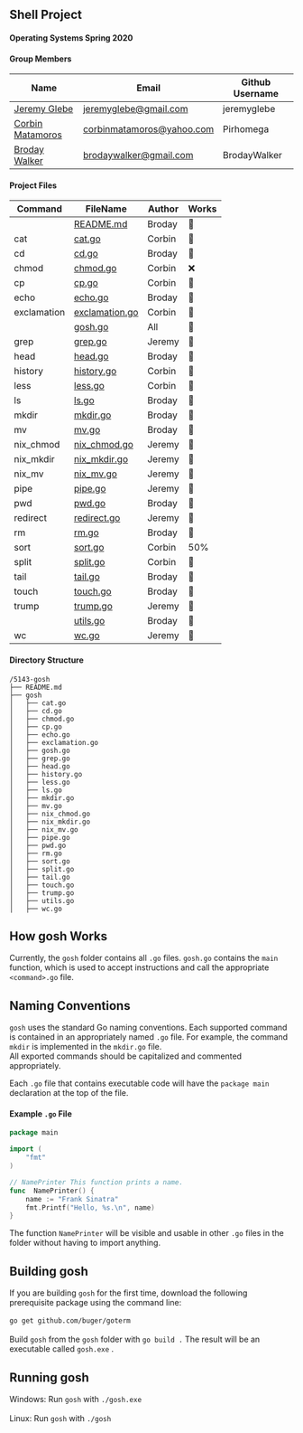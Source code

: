 ## Shell Project
#### Operating Systems Spring 2020

#### Group Members

| Name                                             | Email                     | Github Username |
| ------------------------------------------------ | ------------------------- | --------------- |
| [Jeremy Glebe](https://github.com/jeremyglebe)   | jeremyglebe@gmail.com     | jeremyglebe     |
| [Corbin Matamoros](https://github.com/Pirhomega) | corbinmatamoros@yahoo.com | Pirhomega       |
| [Broday Walker](https://github.com/BrodayWalker) | brodaywalker@gmail.com    | BrodayWalker    |

#### Project Files

| Command     | FileName                              | Author | Works |
| ----------- | ------------------------------------- | ------ | ----- |
|             | [README.md](README.md)                | Broday | :100: |
| cat         | [cat.go](gosh/cat.go)                 | Corbin | :100: |
| cd          | [cd.go](gosh/cd.go)                   | Broday | :100: |
| chmod       | [chmod.go](gosh/chmod.go)             | Corbin |  :x:  |
| cp          | [cp.go](gosh/cp.go)                   | Corbin | :100: |
| echo        | [echo.go](gosh/echo.go)               | Broday | :100: |
| exclamation | [exclamation.go](gosh/exclamation.go) | Corbin | :100: |
|             | [gosh.go](gosh/gosh.go)               | All    | :100: |
| grep        | [grep.go](gosh/grep.go)               | Jeremy | :100: |
| head        | [head.go](gosh/head.go)               | Broday | :100: |
| history     | [history.go](gosh/history.go)         | Corbin | :100: |
| less        | [less.go](gosh/less.go)               | Corbin | :100: |
| ls          | [ls.go](gosh/ls.go)                   | Broday | :100: |
| mkdir       | [mkdir.go](gosh/mkdir.go)             | Broday | :100: |
| mv          | [mv.go](gosh/mv.go)                   | Broday | :100: |
| nix_chmod   | [nix_chmod.go](gosh/nix_chmod.go)     | Jeremy | :100: |
| nix_mkdir   | [nix_mkdir.go](gosh/nix_mkdir.go)     | Jeremy | :100: |
| nix_mv      | [nix_mv.go](gosh/nix_mv.go)           | Jeremy | :100: |
| pipe        | [pipe.go](gosh/pipe.go)               | Jeremy | :100: |
| pwd         | [pwd.go](gosh/pwd.go)                 | Broday | :100: |
| redirect    | [redirect.go](gosh/redirect.go)       | Jeremy | :100: |
| rm          | [rm.go](gosh/rm.go)                   | Broday | :100: |
| sort        | [sort.go](gosh/sort.go)               | Corbin |  50%  |
| split       | [split.go](gosh/split.go)             | Corbin | :100: |
| tail        | [tail.go](gosh/tail.go)               | Broday | :100: |
| touch       | [touch.go](gosh/touch.go)             | Broday | :100: |
| trump       | [trump.go](gosh/trump.go)             | Jeremy | :100: |
|             | [utils.go](gosh/utils.go)             | Broday | :100: |
| wc          | [wc.go](gosh/wc.go)                   | Jeremy | :100: |

#### Directory Structure

```
/5143-gosh
├── README.md
├── gosh
│   ├── cat.go
│   ├── cd.go
│   ├── chmod.go
│   ├── cp.go
│   ├── echo.go
│   ├── exclamation.go
│   ├── gosh.go
│   ├── grep.go
│   ├── head.go
│   ├── history.go
│   ├── less.go
│   ├── ls.go
│   ├── mkdir.go
│   ├── mv.go
│   ├── nix_chmod.go
│   ├── nix_mkdir.go
│   ├── nix_mv.go
│   ├── pipe.go
│   ├── pwd.go
│   ├── rm.go
│   ├── sort.go
│   ├── split.go
│   ├── tail.go
│   ├── touch.go
│   ├── trump.go
│   ├── utils.go
│   ├── wc.go
```

## How gosh Works
Currently, the ``gosh`` folder contains all ``.go`` files. ``gosh.go`` contains the ``main`` function, which is used to accept instructions and call the appropriate ``<command>.go`` file. <br>

## Naming Conventions
``gosh`` uses the standard Go naming conventions. Each supported command is contained in an appropriately named ``.go`` file. For example, the command ``mkdir`` is implemented in the ``mkdir.go`` file. <br>
 All exported commands should be capitalized and commented appropriately. <br>

Each ``.go`` file that contains executable code will have the ``package main`` declaration at the top of the file. <br>
#### Example ``.go`` File
```go
package main

import (
	"fmt"
)

// NamePrinter This function prints a name.
func  NamePrinter() {
	name := "Frank Sinatra"
	fmt.Printf("Hello, %s.\n", name)
}
```

The function ``NamePrinter`` will be visible and usable in other ``.go`` files in the folder without having to import anything.
## Building gosh
If you are building `gosh` for the first time, download the following prerequisite package using the command line: <br> <br>
`go get github.com/buger/goterm` <br> <br>
Build ``gosh`` from the ``gosh`` folder  with ``go build .`` The result will be an executable called ``gosh.exe`` .

## Running gosh
Windows: Run ``gosh`` with ``./gosh.exe`` <br> <br>
Linux: Run ``gosh`` with ``./gosh``
